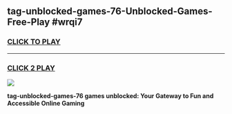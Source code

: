 
## tag-unblocked-games-76-Unblocked-Games-Free-Play #wrqi7
<h3>
<a href="https://us.freeplayer.one?title=tag-unblocked-games-76&ref=9M">CLICK TO PLAY</a></h3>
<hr>

<h3>
<a href="https://us.freeplayer.one?title=tag-unblocked-games-76&ref=9M">CLICK 2 PLAY</a>
  
</h3>

<a href="https://us.freeplayer.one?title=tag-unblocked-games-76&ref=9M"><img src="https://clearcache.store/games.png"></a>


**tag-unblocked-games-76 games unblocked: Your Gateway to Fun and Accessible Online Gaming**
